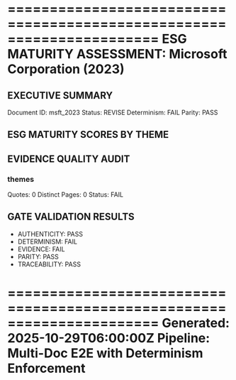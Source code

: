 ======================================================================
ESG MATURITY ASSESSMENT: Microsoft Corporation (2023)
======================================================================

## EXECUTIVE SUMMARY

Document ID: msft_2023
Status: REVISE
Determinism: FAIL
Parity: PASS

## ESG MATURITY SCORES BY THEME

## EVIDENCE QUALITY AUDIT

### themes
  Quotes: 0
  Distinct Pages: 0
  Status: FAIL

## GATE VALIDATION RESULTS

- AUTHENTICITY: PASS
- DETERMINISM: FAIL
- EVIDENCE: FAIL
- PARITY: PASS
- TRACEABILITY: PASS

======================================================================
Generated: 2025-10-29T06:00:00Z
Pipeline: Multi-Doc E2E with Determinism Enforcement
======================================================================